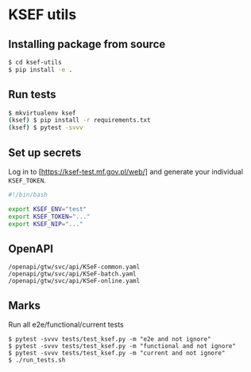 # KSEF utils

## Installing package from source

```Bash
$ cd ksef-utils
$ pip install -e .
```

## Run tests

```Bash
$ mkvirtualenv ksef
(ksef) $ pip install -r requirements.txt
(ksef) $ pytest -svvv
```

## Set up secrets

Log in to [https://ksef-test.mf.gov.pl/web/] and generate your individual `KSEF_TOKEN`.

```Bash
#!/bin/bash

export KSEF_ENV="test"
export KSEF_TOKEN="..."
export KSEF_NIP="..."
```

## OpenAPI

```
/openapi/gtw/svc/api/KSeF-common.yaml
/openapi/gtw/svc/api/KSeF-batch.yaml
/openapi/gtw/svc/api/KSeF-online.yaml
```

## Marks

Run all e2e/functional/current tests
```
$ pytest -svvv tests/test_ksef.py -m "e2e and not ignore"
$ pytest -svvv tests/test_ksef.py -m "functional and not ignore"
$ pytest -svvv tests/test_ksef.py -m "current and not ignore"
$ ./run_tests.sh
```
